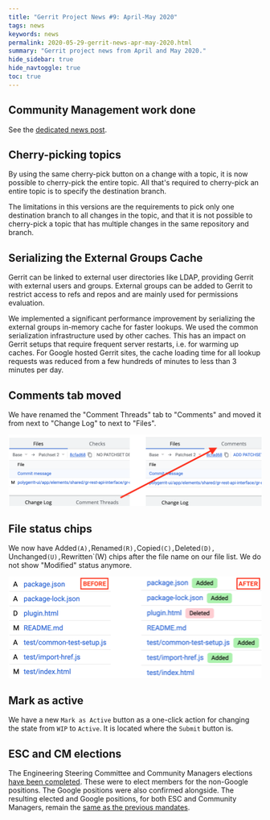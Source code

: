 ```yaml
---
title: "Gerrit Project News #9: April-May 2020"
tags: news
keywords: news
permalink: 2020-05-29-gerrit-news-apr-may-2020.html
summary: "Gerrit project news from April and May 2020."
hide_sidebar: true
hide_navtoggle: true
toc: true
---
```


## Community Management work done

See the [dedicated news post](https://www.gerritcodereview.com/2020-04-22-community-managers-report.html).

## Cherry-picking topics

By using the same cherry-pick button on a change with a topic, it is
now possible to cherry-pick the entire topic. All that's required to
cherry-pick an entire topic is to specify the destination branch.

The limitations in this versions are the requirements to pick only
one destination branch to all changes in the topic, and that it is
not possible to cherry-pick a topic that has multiple changes in the
same repository and branch.

## Serializing the External Groups Cache

Gerrit can be linked to external user directories like LDAP,
providing Gerrit with external users and groups. External groups can
be added to Gerrit to restrict access to refs and repos and are
mainly used for permissions evaluation.

We implemented a significant performance improvement by serializing
the external groups in-memory cache for faster lookups. We used the
common serialization infrastructure used by other caches. This has an
impact on Gerrit setups that require frequent server restarts, i.e.
for warming up caches. For Google hosted Gerrit sites, the cache
loading time for all lookup requests was reduced from a few hundreds
of minutes to less than 3 minutes per day.

## Comments tab moved

We have renamed the "Comment Threads" tab to "Comments" and moved it
from next to "Change Log" to next to "Files".

![comments tab moved](/images/news-apr-may-2020-comments-tab.png)

## File status chips

We now have Added`(A),`Renamed`(R),`Copied`(C),`Deleted`(D),
`Unchanged`(U),`Rewritten`(W) chips after the file name on our file
list. We do not show "Modified" status anymore.

![File chips](/images/news-apr-may-2020-file-mods.png)

## Mark as active

We have a new `Mark as Active` button as a one-click action for changing
the state from `WIP` to `Active`. It is located where the `Submit`
button is.

## ESC and CM elections

The Engineering Steering Committee and Community Managers elections
[have been completed](https://groups.google.com/d/msg/repo-discuss/zHCT2IowQng/huv-6NsbAgAJ).
These were to elect members for the non-Google positions. The Google
positions were also confirmed alongside. The resulting elected and
Google positions, for both ESC and Community Managers, remain the
[same as the previous mandates](https://www.gerritcodereview.com/members.html).
